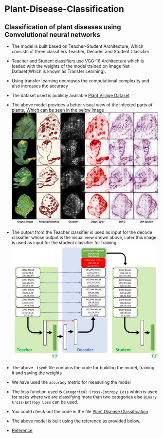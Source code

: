 # Plant-Disease-Classification
## Classification of plant diseases using Convolutional neural networks

* The model is built based on Teacher-Student Architecture, Which consists of three classifiers Teacher, Decoder and Student Classifier
* Teacher and Student classifiers use VGG-16 Architecture which is loaded with the weights of the model trained on Image Net Dataset(Which is known as Transfer Learning).
* Using transfer learning decreases the computational complexity and also increases the accuracy
* The dataset used is publicly available [Plant Village Dataset](https://www.kaggle.com/abdallahalidev/plantvillage-dataset)
* The above model provides a better visual view of the infected parts of plants, Which can be seen in the below image
![Visual View](https://github.com/PanchumarthiAbhinav/Plant-Disease-Classification/blob/main/img/Visual%20view.jpg)
* The output from the Teacher classifier is used as input for the decode classifier whose output is the visual view shown above, Later this image is used as input for the student classifier for training.
![Teacher Student Model](https://github.com/PanchumarthiAbhinav/Plant-Disease-Classification/blob/main/img/Teacher%20Student%20Model.jpg)

* The above `.ipynb` file contains the code for building the model, training it and saving the weights
* We have used the `accuracy` metric for measuring the model
* The loss function used is `Categorical Cross-Entropy Loss` which is used for tasks where we are classifying more than two categories else `Binary Cross-Entropy Loss` can be used.
* You could check out the code in the file [Plant Disease Classification](https://github.com/PanchumarthiAbhinav/Plant-Disease-Classification/blob/main/Plant%20Disease%20Classification.ipynb)
* The above model is built using the reference as provided below.
* [Reference](https://arxiv.org/pdf/1905.13523v2.pdf)
 

